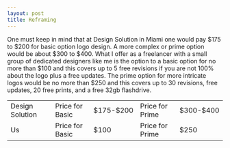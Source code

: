 ```yaml
---
layout: post
title: Reframing
---
```


One must keep in mind that at Design Solution in Miami one would pay $175 to $200 for basic option logo design. A more complex or prime option would be
about $300 to $400. What I offer as a freelancer with a small group of dedicated designers like me is the option to a basic option for no more than $100 and this covers up to 5 free revisions if you are not 100% about the logo plus a free updates. The prime option for more intricate logos would be no more than $250 and this covers up to 30 revisions, free updates, 20 free prints, and a free 32gb flashdrive.  


<table style="width:100%">
  <tr>
    <td>Design Solution</td>
    <td>Price for Basic</td> 
    <td>$175-$200</td>
    <td>Price for Prime</td>
    <td>$300-$400</td>
  </tr>
  <tr>
    <td>Us</td>
    <td>Price for Basic</td>
    <td>$100</td>
    <td>Price for Prime</td>
    <td>$250</td>
  </tr>
  </table>
